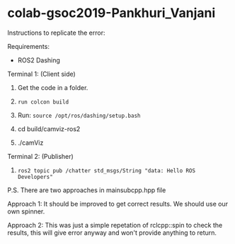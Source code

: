 # colab-gsoc2019-Pankhuri_Vanjani

Instructions to replicate the error:

Requirements:

* ROS2 Dashing

Terminal 1: (Client side)

1. Get the code in a folder.

2. ```run colcon build```

3. Run: ```source /opt/ros/dashing/setup.bash```

4. cd build/camviz-ros2

5. ./camViz

Terminal 2: (Publisher)

1. ```ros2 topic pub /chatter std_msgs/String "data: Hello ROS Developers"```


P.S. There are two approaches in mainsubcpp.hpp file

Approach 1: It should be improved to get correct results. We should use our own spinner.

Approach 2: This was just a simple repetation of rclcpp::spin to check the results, this will give error anyway and won't provide anything to return.






